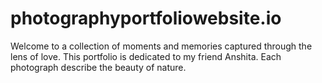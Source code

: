 # photographyportfoliowebsite.io
Welcome to a collection of moments and memories captured through the lens of love. This portfolio is dedicated to my friend Anshita. Each photograph describe the beauty of nature.
